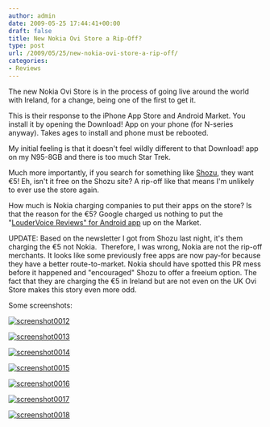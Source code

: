 ```yaml
---
author: admin
date: 2009-05-25 17:44:41+00:00
draft: false
title: New Nokia Ovi Store a Rip-Off?
type: post
url: /2009/05/25/new-nokia-ovi-store-a-rip-off/
categories:
- Reviews
---
```


The new Nokia Ovi Store is in the process of going live around the world with Ireland, for a change, being one of the first to get it.

This is their response to the iPhone App Store and Android Market. You install it by opening the Download! App on your phone (for N-series anyway). Takes ages to install and phone must be rebooted.

My initial feeling is that it doesn't feel wildly different to that Download! app on my N95-8GB and there is too much Star Trek.

Much more importantly, if you search for something like [Shozu](http://www.shozu.com/), they want €5! Eh, isn't it free on the Shozu site? A rip-off like that means I'm unlikely to ever use the store again.

How much is Nokia charging companies to put their apps on the store? Is that the reason for the €5? Google charged us nothing to put the "[LouderVoice Reviews" for Android app](http://blog.loudervoice.com/2009/05/23/loudervoice-reviews-for-google-android/) up on the Market.

UPDATE: Based on the newsletter I got from Shozu last night, it's them charging the €5 not Nokia.  Therefore, I was wrong, Nokia are not the rip-off merchants. It looks like some previously free apps are now pay-for because they have a better route-to-market. Nokia should have spotted this PR mess before it happened and "encouraged" Shozu to offer a freeium option. The fact that they are charging the €5 in Ireland but are not even on the UK Ovi Store makes this story even more odd.

Some screenshots:


[![screenshot0012](http://farm3.static.flickr.com/2469/3562948637_448df0a3ab_o.jpg)
](http://www.flickr.com/photos/bandon1/3562948637/)




[![screenshot0013](http://farm4.static.flickr.com/3622/3562948779_e08d207f07_o.jpg)
](http://www.flickr.com/photos/bandon1/3562948779/)




[![screenshot0014](http://farm4.static.flickr.com/3576/3562948901_a266bbd982_o.jpg)
](http://www.flickr.com/photos/bandon1/3562948901/)




[![screenshot0015](http://farm3.static.flickr.com/2482/3562948993_7f53dda298_o.jpg)
](http://www.flickr.com/photos/bandon1/3562948993/)




[![screenshot0016](http://farm4.static.flickr.com/3332/3562949409_8bb9977fd0_o.jpg)
](http://www.flickr.com/photos/bandon1/3562949409/)




[![screenshot0017](http://farm3.static.flickr.com/2424/3563762932_7e2134f189_o.jpg)
](http://www.flickr.com/photos/bandon1/3563762932/)




[![screenshot0018](http://farm4.static.flickr.com/3613/3562995599_4d5dc763ee_o.jpg)
](http://www.flickr.com/photos/bandon1/3562995599/)
